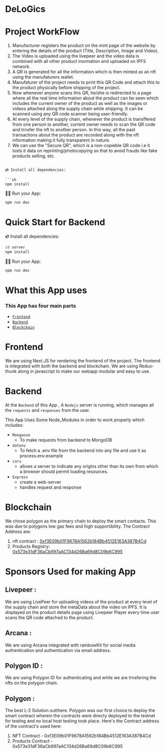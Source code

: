 # DeLoGics 
# Project WorkFlow

1. Manufacturer registers the product on the mint page of the website by entering the details of the product (Title, Description, Image and Video).
2. The Video is uploaded using the livepeer and the video data is combined with all other product inormation and uploaded on IPFS network.
3. A QR is generated for all the information which is then minted as an nft using the manufaturers wallet.
4. Manufaturer of the project needs to print this QR Code and attach this to the product physically before shipping of the project.
5. Now whenever anyone scans this QR, he/she is redirected to a page where all the real time information about the product can be seen which includes the current owner of the product as well as the images or videos attached along the supply chain while shipping. It can be scanned using any QR code scanner being user-friendly.
6. At every level of the supply chain, whenever the product is transffered from one person to another, current owner needs to scan the QR code and trnsfer the nft to another person. In this way, all the past transactions about the product are recorded along with the nft information making it fully transparent in nature.
7. We can use the "Secure QR", which is a non-copieble QR code i.e it losts it data on reprinting/photocopying so that to avoid frauds like fake products selling, etc.  
   

```

💿 Install all dependencies:

```sh
npm install
```

🚴‍♂️ Run your App:

```sh
npm run dev
```

# Quick Start for Backend


💿 Install all dependencies:

```sh
cd server
npm install
```

🚴‍♂️ Run your App:

```sh
npm run dev
```

# What this App uses

### This App has four main parts 
- [`Frontend`](#Frontend)
- [`Backend`](#Backend)
- [`Blockchain`](#Blockchain)


# Frontend

We are using Next.JS for rendering the frontend of the project. The frontend is integrated with both the backend and blockchain.
We are using Redux-thunk along in javascript to make our webapp modular and easy to use. 

# Backend

At the `Backend` of this App , A `Nodejs` server is running, which manages all the `requests` and `responses` from the user. 

This App Uses Some Node_Modules in order to work properly which includes:
- `Mongoose`
  - To make requests from backend to MongoDB
- `dotenv`
    - To fetch a .env file from the backend into any file and use it as process.env.example
- `cors`
    - allows a server to indicate any origins other than its own from which a browser should permit loading resources.
- `Express`
  - create a web-server
  - handles request and response


# Blockchain

We chose polygon as the primary chain to deploy the smart contacts. This was due to polygons low gas fees and high supportibility. 
The Contract Address are:
1. nft contract : [0xf3E09b01F9678A1562b184Bb4512E163A387B4Cd](https://mumbai.polygonscan.com/address/0xf3E09b01F9678A1562b184Bb4512E163A387B4Cd#code)
1. Products Registry: [0x573e31dF36aCb997aAC134d26Ba69d8C09b6C995](https://mumbai.polygonscan.com/address/0x573e31dF36aCb997aAC134d26Ba69d8C09b6C995#code)

# Sponsors Used for making App
## Livepeer : 
We are using LivePeer for uploading videos of the product at every level of the supply chain and store the metaData about the video on IPFS. It is displayed on the product details page using Livepeer Player every time user scans the QR code attached to the product. 
## Arcana :
We are using Arcana integrated with rainbowKit for social media authentication and authentication via email address. 
## Polygon ID : 
We are using Polygon ID for authenticating and while we are trnsfering the nfts on the polygon chain.
## Polygon : 
The best L-2 Solution outthere. Polygon was our first choice to deploy the smart contract wherein the contracts were directy deployed to the testnet for testing and no local host testing took place. Here's the Contract address of the contract's used here:
1. NFT Contract - 0xf3E09b01F9678A1562b184Bb4512E163A387B4Cd
2. Products Contract - 0x573e31dF36aCb997aAC134d26Ba69d8C09b6C995
